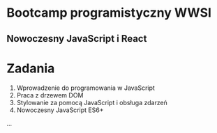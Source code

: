 # Bootcamp programistyczny WWSI 

## Nowoczesny JavaScript i React

# Zadania 

1. Wprowadzenie do programowania w JavaScript
1. Praca z drzewem DOM
1. Stylowanie za pomocą JavaScript i obsługa zdarzeń
1. Nowoczesny JavaScript ES6+

...
